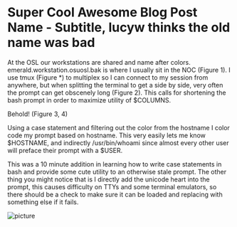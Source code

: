 Super Cool Awesome Blog Post Name - Subtitle, lucyw thinks the old name was bad
===============================================================================

At the OSL our workstations are shared and name after colors.  emerald.workstation.osuosl.bak is where I usually sit in the NOC (Figure 1).  I use tmux (Figure *) to multiplex so I can connect to my session from anywhere, but when splitting the terminal to get a side by side, very often the prompt can get obscenely long (Figure 2). This calls for shortening the bash prompt in order to maximize utility of $COLUMNS.

Behold! (Figure 3, 4)

Using a case statement and filtering out the color from the hostname I color code my prompt based on hostname.  This very easily lets me know $HOSTNAME, and indirectly /usr/bin/whoami since almost every other user will preface their prompt with a $USER.

This was a 10 minute addition in learning how to write case statements in bash and provide some cute utility to an otherwise stale prompt.  The other thing you might notice that is I directly add the unicode heart into the prompt, this causes difficulty on TTYs and some terminal emulators, so there should be a check to make sure it can be loaded and replacing with something else if it fails.

![picture](https://staff.osuosl.org/~pono/bashblog1.png)
